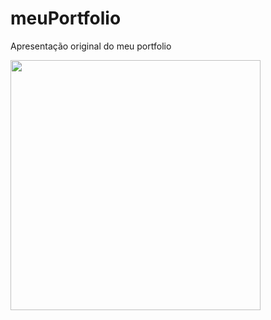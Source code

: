 # meuPortfolio
Apresentação original do meu portfolio 

<img width="400px" align="left" src="https://github-readme-stats.vercel.app/api/top-langs/?username=RachidSr3&hide=html&layout=compact&theme=buefy" />  
